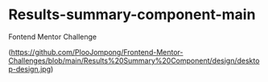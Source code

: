 # Results-summary-component-main

Fontend Mentor Challenge

(https://github.com/PlooJompong/Frontend-Mentor-Challenges/blob/main/Results%20Summary%20Component/design/desktop-design.jpg)
